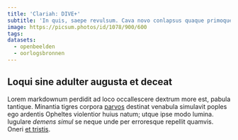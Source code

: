 ```yaml
---
title: 'Clariah: DIVE+'
subtitle: 'In quis, saepe revulsum. Cava novo conlapsus quaque primoque, in cupiens, nam.'
image: https://picsum.photos/id/1078/900/600
tags:
datasets:
  - openbeelden
  - oorlogsbronnen
---
```


## Loqui sine adulter augusta et deceat

Lorem markdownum perdidit ad loco occallescere dextrum more est, pabula
tantique. Minantia tigres corpora [parvos](http://ad.io/cancer) destinat
venabula simulavit poples ego ardentis Opheltes violentior huius natum; utque
ipse modo lumina. Iugulare _demens simul_ se neque unde per erroresque repellit
quamvis. Oneri [et tristis](http://pennae-temesaea.com/).
